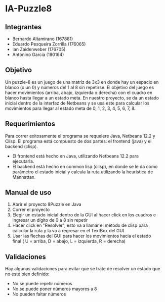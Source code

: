 # IA-Puzzle8
## Integrantes
- Bernardo Altamirano (167881)
- Eduardo Pesqueira Zorrilla (176065)
- Ian Zaidenweber (176705)
- Antonino Garcia (180164)

## Objetivo
Un puzzle-8 es un juego de una matriz de 3x3 en donde hay un espacio en blanco (o un 0) y números del 1 al 8 sin repetirse. El objetivo del juego es hacer movimientos (arriba, abajo, izquierda o derecha) con el cuadro en blanco hasta llegar a un estado meta.
En nuestro proyecto, se da un estado inicial dentro de la interfaz de Netbeans y se usa este para calcular los movimientos para llegar al estado meta de 0, 1, 2, 3, 4, 5, 6, 7, 8.

## Requerimientos
Para correr exitosamente el programa se requeiere Java, Netbeans 12.2 y Clisp. 
El programa está compuesto de dos partes: el frontend (java) y el backend (clisp). 
- El frontend está hecho en Java, utilizando Netbeans 12.2 para ejecutarla.
- El backend está hecho en common lisp (clisp), en donde se le da como parámetro el estado inicial y calcula la ruta utilizando la heurística de Manhattan.

## Manual de uso
1. Abrir el proyecto 8Puzzle en Java
3. Correr el proyecto
4. Elegir un estado inicial dentro de la GUI al hacer click en los cuadros e ingresar un dígito de 0 a 8 sin repetir
5. Hacer click en "Resolver", esto va a llamar el método de clisp para calcular la ruta y la va a regresar en el TextBox del GUI
6. Usar las flechas del GUI para hacer los movimientos hacia el estado final ( U = arriba, D = abajo, L = izquierda, R = derecha)

## Validaciones
Hay algunas validaciones para evitar que se trate de resolver un estado que no esté bien definido:
- No se puede repetir números
- No se puede poner números mayores a 8
- No pueden faltar números
